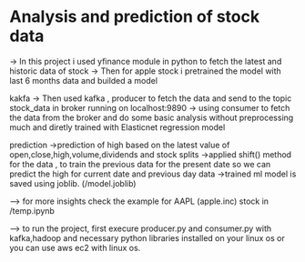 # Analysis and prediction of stock data 
-> In this project i used yfinance module in python to fetch the latest and historic data of stock
-> Then for apple stock i pretrained the model with last 6 months data and builded a model 

kakfa
-> Then used kafka , producer to fetch the data and send to the topic stock_data in broker running on localhost:9890
-> using consumer to fetch the data from the broker and do some basic analysis without preprocessing much and diretly trained with Elasticnet regression model

prediction
->prediction of high based on the latest value of open,close,high,volume,dividends and stock splits
->applied shift() method for the data , to train the previous data for the present date so we can predict the high for current date and previous day data
->trained ml model is saved using joblib. (/model.joblib) 

--> for more insights check the example for AAPL (apple.inc) stock in /temp.ipynb

--> to run the project, first execure producer.py and consumer.py with kafka,hadoop and necessary python libraries installed on your linux os or you can use aws ec2 
    with linux os.